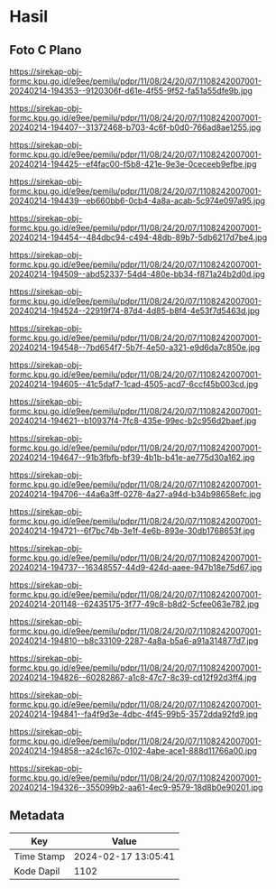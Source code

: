 # Hasil

## Foto C Plano

https://sirekap-obj-formc.kpu.go.id/e9ee/pemilu/pdpr/11/08/24/20/07/1108242007001-20240214-194353--9120306f-d61e-4f55-9f52-fa51a55dfe9b.jpg

https://sirekap-obj-formc.kpu.go.id/e9ee/pemilu/pdpr/11/08/24/20/07/1108242007001-20240214-194407--31372468-b703-4c6f-b0d0-766ad8ae1255.jpg

https://sirekap-obj-formc.kpu.go.id/e9ee/pemilu/pdpr/11/08/24/20/07/1108242007001-20240214-194425--ef4fac00-f5b8-421e-9e3e-0ceceeb9efbe.jpg

https://sirekap-obj-formc.kpu.go.id/e9ee/pemilu/pdpr/11/08/24/20/07/1108242007001-20240214-194439--eb660bb6-0cb4-4a8a-acab-5c974e097a95.jpg

https://sirekap-obj-formc.kpu.go.id/e9ee/pemilu/pdpr/11/08/24/20/07/1108242007001-20240214-194454--484dbc94-c494-48db-89b7-5db6217d7be4.jpg

https://sirekap-obj-formc.kpu.go.id/e9ee/pemilu/pdpr/11/08/24/20/07/1108242007001-20240214-194509--abd52337-54d4-480e-bb34-f871a24b2d0d.jpg

https://sirekap-obj-formc.kpu.go.id/e9ee/pemilu/pdpr/11/08/24/20/07/1108242007001-20240214-194524--22919f74-87d4-4d85-b8f4-4e53f7d5463d.jpg

https://sirekap-obj-formc.kpu.go.id/e9ee/pemilu/pdpr/11/08/24/20/07/1108242007001-20240214-194548--7bd654f7-5b7f-4e50-a321-e9d6da7c850e.jpg

https://sirekap-obj-formc.kpu.go.id/e9ee/pemilu/pdpr/11/08/24/20/07/1108242007001-20240214-194605--41c5daf7-1cad-4505-acd7-6ccf45b003cd.jpg

https://sirekap-obj-formc.kpu.go.id/e9ee/pemilu/pdpr/11/08/24/20/07/1108242007001-20240214-194621--b10937f4-7fc8-435e-99ec-b2c956d2baef.jpg

https://sirekap-obj-formc.kpu.go.id/e9ee/pemilu/pdpr/11/08/24/20/07/1108242007001-20240214-194647--91b3fbfb-bf39-4b1b-b41e-ae775d30a162.jpg

https://sirekap-obj-formc.kpu.go.id/e9ee/pemilu/pdpr/11/08/24/20/07/1108242007001-20240214-194706--44a6a3ff-0278-4a27-a94d-b34b98658efc.jpg

https://sirekap-obj-formc.kpu.go.id/e9ee/pemilu/pdpr/11/08/24/20/07/1108242007001-20240214-194721--6f7bc74b-3e1f-4e6b-893e-30db1768653f.jpg

https://sirekap-obj-formc.kpu.go.id/e9ee/pemilu/pdpr/11/08/24/20/07/1108242007001-20240214-194737--16348557-44d9-424d-aaee-947b18e75d67.jpg

https://sirekap-obj-formc.kpu.go.id/e9ee/pemilu/pdpr/11/08/24/20/07/1108242007001-20240214-201148--62435175-3f77-49c8-b8d2-5cfee063e782.jpg

https://sirekap-obj-formc.kpu.go.id/e9ee/pemilu/pdpr/11/08/24/20/07/1108242007001-20240214-194810--b8c33109-2287-4a8a-b5a6-a91a314877d7.jpg

https://sirekap-obj-formc.kpu.go.id/e9ee/pemilu/pdpr/11/08/24/20/07/1108242007001-20240214-194826--60282867-a1c8-47c7-8c39-cd12f92d3ff4.jpg

https://sirekap-obj-formc.kpu.go.id/e9ee/pemilu/pdpr/11/08/24/20/07/1108242007001-20240214-194841--fa4f9d3e-4dbc-4f45-99b5-3572dda92fd9.jpg

https://sirekap-obj-formc.kpu.go.id/e9ee/pemilu/pdpr/11/08/24/20/07/1108242007001-20240214-194858--a24c167c-0102-4abe-ace1-888d11766a00.jpg

https://sirekap-obj-formc.kpu.go.id/e9ee/pemilu/pdpr/11/08/24/20/07/1108242007001-20240214-194326--355099b2-aa61-4ec9-9579-18d8b0e90201.jpg


## Metadata

| Key        | Value               |
| ---------- | ------------------- |
| Time Stamp | 2024-02-17 13:05:41 |
| Kode Dapil | 1102                |



